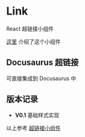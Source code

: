 # Link

React 超链接小组件

[这里](https://castamerego.com/docs/Snippets/Components/Link) 介绍了这个小组件

## Docusaurus 超链接

可直接集成到 Docusaurus 中

## 版本记录

- **V0.1** 基础样式实现

以上参考 [超链接小组件](https://castamerego.com/blog/Link)